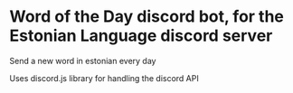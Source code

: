# Word of the Day discord bot, for the Estonian Language discord server

Send a new word in estonian every day

Uses discord.js library for handling the discord API
